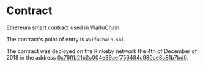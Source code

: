 # Contract
Ethereum smart contract used in WaifuChain.

The contract's point of entry is `WaifuChain.sol`.

The contract was deployed on the Rinkeby network the 4th of December of 2018 in the address 
[0x76ffb21b2c004e39aef756484c980ce8c81b7bd0](https://rinkeby.etherscan.io/address/0x76ffb21b2c004e39aef756484c980ce8c81b7bd0).
